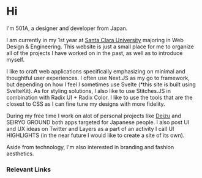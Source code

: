 # Hi

I'm 501A, a designer and developer from Japan.

I am currently in my 1st year at [Santa Clara University](https://scu.edu) majoring in Web Design & Engineering. This website is just a small place for me to organize all of the projects I have worked on in the past, as well as to introduce myself.

I like to craft web applications specifically emphasizing on minimal and thoughtful user experiences. I often use Next.JS as my go to framework, but depending on how I feel I sometimes use Svelte (*this site is built using SvelteKit). As for styling solutions, I also like to use Stitches.JS in combination with Radix UI + Radix Color. I like to use the tools that are the closest to CSS as I can fine tune my designs with more fidelity.
 
During my free time I work on alot of personal projects like [Deizu](https://deizu.vercel.app/) and SEIRYO GROUND both apps targeted for Japanese people. I also post UI and UX ideas on Twitter and Layers as a part of an activity I call UI HIGHLIGHTS (in the near future I would like to create a site of its own).

Aside from technology, I'm also interested in branding and fashion aesthetics.

### Relevant Links